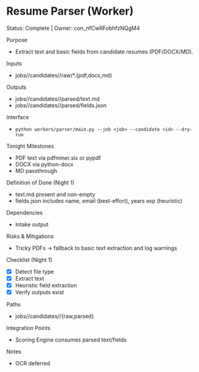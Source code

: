 # Resume Parser (Worker)
Status: Complete | Owner: con_nfCwRFobhfzNQgM4

Purpose
- Extract text and basic fields from candidate resumes (PDF/DOCX/MD).

Inputs
- jobs/<job>/candidates/<id>/raw/*.{pdf,docx,md}

Outputs
- jobs/<job>/candidates/<id>/parsed/text.md
- jobs/<job>/candidates/<id>/parsed/fields.json

Interface
- `python workers/parser/main.py --job <job> --candidate <id> --dry-run`

Tonight Milestones
- PDF text via pdfminer.six or pypdf
- DOCX via python-docx
- MD passthrough

Definition of Done (Night 1)
- text.md present and non-empty
- fields.json includes name, email (best-effort), years exp (heuristic)

Dependencies
- Intake output

Risks & Mitigations
- Tricky PDFs → fallback to basic text extraction and log warnings

Checklist (Night 1)
- [x] Detect file type
- [x] Extract text
- [x] Heuristic field extraction
- [x] Verify outputs exist

Paths
- jobs/<job>/candidates/<id>/{raw,parsed}

Integration Points
- Scoring Engine consumes parsed text/fields

Notes
- OCR deferred
